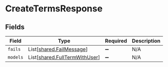 # CreateTermsResponse


## Fields

| Field                                                                    | Type                                                                     | Required                                                                 | Description                                                              |
| ------------------------------------------------------------------------ | ------------------------------------------------------------------------ | ------------------------------------------------------------------------ | ------------------------------------------------------------------------ |
| `fails`                                                                  | List[[shared.FailMessage](../../models/shared/failmessage.md)]           | :heavy_minus_sign:                                                       | N/A                                                                      |
| `models`                                                                 | List[[shared.FullTermWithUser](../../models/shared/fulltermwithuser.md)] | :heavy_minus_sign:                                                       | N/A                                                                      |
